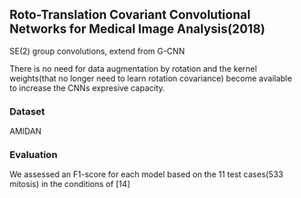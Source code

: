 ## Roto-Translation Covariant Convolutional Networks for Medical Image Analysis(2018)

SE(2) group convolutions, extend from G-CNN

There is no need for data augmentation by rotation and the kernel weights(that no longer need to learn rotation covariance) become available
to increase the CNNs expresive capacity.

### Dataset
AMIDAN

### Evaluation
We assessed an F1-score for each model based on the 11 test cases(533 mitosis)
in the conditions of \[14]
